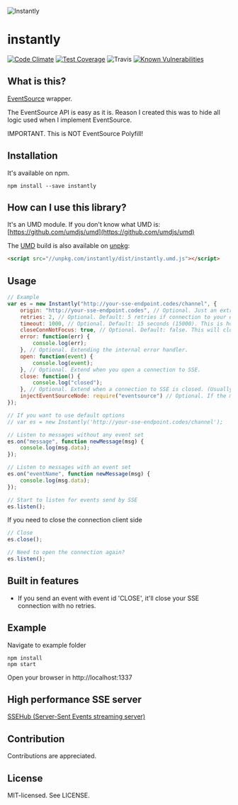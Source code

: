 ![Instantly](http://i.imgur.com/pXixrM8.png)

# instantly

[![Code Climate](https://codeclimate.com/github/bjarneo/instantly/badges/gpa.svg)](https://codeclimate.com/github/bjarneo/instantly)
[![Test Coverage](https://codeclimate.com/github/bjarneo/instantly/badges/coverage.svg)](https://codeclimate.com/github/bjarneo/instantly/coverage)
![Travis](https://travis-ci.org/bjarneo/instantly.svg?branch=master)
[![Known Vulnerabilities](https://snyk.io/test/npm/instantly/badge.svg)](https://snyk.io/test/npm/instantly)

## What is this?

[EventSource](https://developer.mozilla.org/en-US/docs/Web/API/EventSource) wrapper. <br>

The EventSource API is easy as it is. Reason I created this was to hide all logic used when I implement EventSource. <br>

IMPORTANT. This is NOT EventSource Polyfill!

## Installation

It's available on npm.

```
npm install --save instantly
```

## How can I use this library?

It's an UMD module. If you don't know what UMD is: [https://github.com/umdjs/umd](https://github.com/umdjs/umd)

The [UMD](https://github.com/umdjs/umd) build is also available on [unpkg](https://unpkg.com):

```html
<script src="//unpkg.com/instantly/dist/instantly.umd.js"></script>
```

## Usage

```js
// Example
var es = new Instantly("http://your-sse-endpoint.codes/channel", {
    origin: "http://your-sse-endpoint.codes", // Optional. Just an extra level of precaution to verify your event origin matches your app's origin.
    retries: 2, // Optional. Default: 5 retries if connection to your endpoint fails.
    timeout: 1000, // Optional. Default: 15 seconds (15000). This is how often we should retry.
    closeConnNotFocus: true, // Optional. Default: false. This will close the SSE connection if the tab/window is not in focus. Will reconnect when in focus.
    error: function(err) {
        console.log(err);
    }, // Optional. Extending the internal error handler.
    open: function(event) {
        console.log(event);
    }, // Optional. Extend when you open a connection to SSE.
    close: function() {
        console.log("closed");
    }, // Optional. Extend when a connection to SSE is closed. (Usually when an error occur)
    injectEventSourceNode: require("eventsource") // Optional. If the module is being used in Node you're able to inject [eventsource-node](https://www.npmjs.com/package/eventsource)
});

// If you want to use default options
// var es = new Instantly('http://your-sse-endpoint.codes/channel');

// Listen to messages without any event set
es.on("message", function newMessage(msg) {
    console.log(msg.data);
});

// Listen to messages with an event set
es.on("eventName", function newMessage(msg) {
    console.log(msg.data);
});

// Start to listen for events send by SSE
es.listen();
```

If you need to close the connection client side

```js
// Close
es.close();

// Need to open the connection again?
es.listen();
```

## Built in features

* If you send an event with event id 'CLOSE', it'll close your SSE connection with no retries.

## Example

Navigate to example folder

```
npm install
npm start
```

Open your browser in http://localhost:1337

## High performance SSE server

[SSEHub (Server-Sent Events streaming server)](https://github.com/vgno/ssehub)

## Contribution

Contributions are appreciated.

## License

MIT-licensed. See LICENSE.
